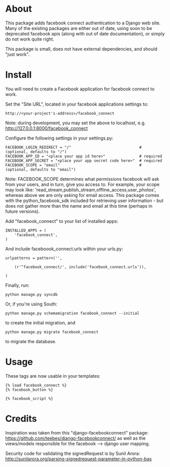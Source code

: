 About 
==============

This package adds facebook connect authentication to a Django web
site. Many of the existing packages are either out of date, using soon to be deprecated facebook
apis (along with out of date documentation), or simply do not work quite right. 

This package is small, does not have external dependencies, and should "just work".


Install
==============

You will need to create a Facebook application for facebook connect to work.

Set the "Site URL", located in your facebook applications settings to:

	http://<your-project's-address>/facebook_connect

Note: during development, you may set the above to localhost, e.g. http://127.0.0.1:8000/facebook_connect

Configure the following settings in your settings.py:

	FACEBOOK_LOGIN_REDIRECT = "/"                              # (optional, defaults to "/")
	FACEBOOK_APP_ID = "<place your app id here>"               # required
	FACEBOOK_APP_SECRET = "<place your app secret code here>"  # required
	FACEBOOK_SCOPE = "email"						           # (optional, defaults to "email")

Note: FACEBOOK_SCOPE determines what permissions facebook will ask from your users,
	  and in turn, give you access to. For example, your scope may look like:
	  'read_stream,publish_stream,offline_access,user_photos', whereas above
	  we are only asking for email access. This package comes with the
	  python_facebook_sdk included for retrieving user information - but
	  does not gather more than the name and email at this time (perhaps
	  in future versions).

Add "facebook_connect" to your list of installed apps:

	INSTALLED_APPS = (
    	'facebook_connect',
	)

And include faceboook_connect.urls within your urls.py:

	urlpatterns = pattern('',
  
   		(r'^facebook_connect/', include('facebook_connect.urls')),

	)

Finally, run:

	python manage.py syncdb 

Or, if you're using South:

	python manage.py schemamigration facebook_connect --initial

to create the initial migration, and

	python manage.py migrate facebook_connect

to migrate the database.

Usage
==============

These tags are now usable in your templates:

	{% load facebook_connect %}
	{% facebook_button %}                

	{% facebook_script %}


Credits
==============

Inspiration was taken from this "django-facebookconnect" package: https://github.com/teebes/django-facebookconnect/
as well as the views/models responsible for the facebook --> django user mapping.

Security code for validating the signedRequest is by Sunil Arora:
http://sunilarora.org/parsing-signedrequest-parameter-in-python-bas
